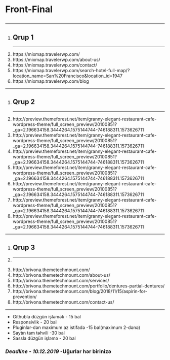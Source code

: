 <h1>Front-Final
<hr>

</h1>
<ol>
    <li>
        <h2>Qrup 1</h2>
    </li>
        <hr>
    <li>https://mixmap.travelerwp.com/</li>
    <li>https://mixmap.travelerwp.com/about-us/</li>
    <li>https://mixmap.travelerwp.com/contact/</li>
    <li>https://mixmap.travelerwp.com/search-hotel-full-map/?location_name=San%20Francisco&location_id=1947</li>
    <li>https://mixmap.travelerwp.com/blog</li>
</ol>
<hr>


<ol>
    <li>
        <h2>Qrup 2</h2>
    </li>
        <hr>
    <li>http://preview.themeforest.net/item/granny-elegant-restaurant-cafe-wordpress-theme/full_screen_preview/20100851?_ga=2.196634158.3444264.1575144744-746188311.1573626711
    </li>
    <li>http://preview.themeforest.net/item/granny-elegant-restaurant-cafe-wordpress-theme/full_screen_preview/20100851?_ga=2.196634158.3444264.1575144744-746188311.1573626711
    </li>
    <li>http://preview.themeforest.net/item/granny-elegant-restaurant-cafe-wordpress-theme/full_screen_preview/20100851?_ga=2.196634158.3444264.1575144744-746188311.1573626711
    </li>
    <li>http://preview.themeforest.net/item/granny-elegant-restaurant-cafe-wordpress-theme/full_screen_preview/20100851?_ga=2.196634158.3444264.1575144744-746188311.1573626711
    </li>
    <li>http://preview.themeforest.net/item/granny-elegant-restaurant-cafe-wordpress-theme/full_screen_preview/20100851?_ga=2.196634158.3444264.1575144744-746188311.1573626711
    </li>
    <li>http://preview.themeforest.net/item/granny-elegant-restaurant-cafe-wordpress-theme/full_screen_preview/20100851?_ga=2.196634158.3444264.1575144744-746188311.1573626711
    </li>
    <li>http://preview.themeforest.net/item/granny-elegant-restaurant-cafe-wordpress-theme/full_screen_preview/20100851?_ga=2.196634158.3444264.1575144744-746188311.1573626711
    </li>
</ol>
<hr>
<ol>
    <li>
        <h2>Qrup 3</h2>
    </li>
    <li>
        <hr>
    </li>
    <li>http://brivona.themetechmount.com/</li>
    <li>http://brivona.themetechmount.com/about-us/</li>
    <li>http://brivona.themetechmount.com/services/</li>
    <li>http://brivona.themetechmount.com/portfolio/dentures-partial-dentures/</li>
    <li>http://brivona.themetechmount.com/blog/2018/11/15/aspirin-for-prevention/</li>
    <li>http://brivona.themetechmount.com/contact-us/</li>
</ol>
<hr>
<ul>
    <li>Githubla düzgün işləmək - 15 bal</li>
    <li>Responsivlik - 20 bal</li>
    <li>Pluginlər-dən maximum az istifadə -15 bal(maximum 2-dənə)</li>
    <li>Saytın tam təhvili -30 bal</li>
    <li>Sassla düzgün işləmə - 20 bal</li>
</ul>
<h3><i><b>Deadline - 10.12.2019</b></i> -Uğurlar hər birinizə</h3>
